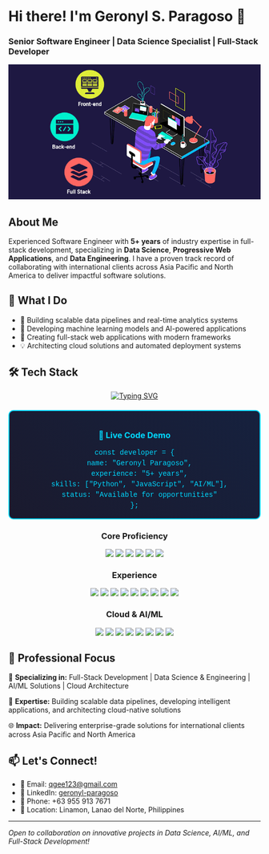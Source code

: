 # Hi there! I'm Geronyl S. Paragoso 👋
### Senior Software Engineer | Data Science Specialist | Full-Stack Developer

![Screenshot](https://github.com/fightTone/fightTone/blob/main/images/full-stack-development.gif)

## About Me
Experienced Software Engineer with **5+ years** of industry expertise in full-stack development, specializing in **Data Science**, **Progressive Web Applications**, and **Data Engineering**. I have a proven track record of collaborating with international clients across Asia Pacific and North America to deliver impactful software solutions.

## 🚀 What I Do
- 🔭 Building scalable data pipelines and real-time analytics systems
- 🌱 Developing machine learning models and AI-powered applications
- 👯 Creating full-stack web applications with modern frameworks
- 💡 Architecting cloud solutions and automated deployment systems

## 🛠️ Tech Stack

<div align="center">

<!-- Animated typing effect -->
<a href="#"><img src="https://readme-typing-svg.herokuapp.com?font=Fira+Code&size=28&duration=3000&pause=1000&color=00D9FF&center=true&vCenter=true&width=600&lines=Senior+Software+Engineer;Data+Science+%26+AI%2FML+Specialist;Full-Stack+Developer;Cloud+Architecture+Expert;5%2B+Years+Experience" alt="Typing SVG" /></a>

<div id="tech-showcase" style="margin: 20px 0; padding: 15px; border: 2px solid #00D9FF; border-radius: 10px; background: linear-gradient(45deg, #1a1a2e, #16213e); color: #00D9FF;">
  <h3 id="code-title" style="text-align: center; margin-bottom: 15px;">🚀 Live Code Demo</h3>
  <div id="code-container" style="font-family: 'Courier New', monospace; font-size: 14px; line-height: 1.5;">
    <div id="code-line-1">const developer = {</div>
    <div id="code-line-2" style="margin-left: 20px;">name: "Geronyl Paragoso",</div>
    <div id="code-line-3" style="margin-left: 20px;">experience: "5+ years",</div>
    <div id="code-line-4" style="margin-left: 20px;">skills: ["Python", "JavaScript", "AI/ML"],</div>
    <div id="code-line-5" style="margin-left: 20px;">status: "Available for opportunities"</div>
    <div id="code-line-6">};</div>
  </div>
</div>

<script>
// Animate tech showcase on load
document.addEventListener('DOMContentLoaded', function() {
  const lines = ['code-line-1', 'code-line-2', 'code-line-3', 'code-line-4', 'code-line-5', 'code-line-6'];
  
  // Hide all lines initially
  lines.forEach(line => {
    document.getElementById(line).style.opacity = '0';
    document.getElementById(line).style.transform = 'translateX(-20px)';
    document.getElementById(line).style.transition = 'all 0.5s ease';
  });
  
  // Animate lines one by one
  lines.forEach((line, index) => {
    setTimeout(() => {
      const element = document.getElementById(line);
      element.style.opacity = '1';
      element.style.transform = 'translateX(0)';
    }, index * 300);
  });
  
  // Add hover effects to tech badges
  const badges = document.querySelectorAll('img[src*="shields.io"]');
  badges.forEach(badge => {
    badge.style.transition = 'transform 0.3s ease';
    badge.addEventListener('mouseenter', () => {
      badge.style.transform = 'scale(1.1) rotate(2deg)';
    });
    badge.addEventListener('mouseleave', () => {
      badge.style.transform = 'scale(1) rotate(0deg)';
    });
  });
});

// Pulse animation for title
setInterval(() => {
  const title = document.getElementById('code-title');
  if (title) {
    title.style.transform = 'scale(1.05)';
    title.style.transition = 'transform 0.3s ease';
    setTimeout(() => {
      title.style.transform = 'scale(1)';
    }, 300);
  }
}, 3000);

// Flashy cursor trail effect
document.addEventListener('mousemove', function(e) {
  createTrailDot(e.clientX, e.clientY);
});

function createTrailDot(x, y) {
  const dot = document.createElement('div');
  dot.style.position = 'fixed';
  dot.style.left = x + 'px';
  dot.style.top = y + 'px';
  dot.style.width = '8px';
  dot.style.height = '8px';
  dot.style.borderRadius = '50%';
  dot.style.background = `hsl(${Math.random() * 360}, 100%, 60%)`;
  dot.style.pointerEvents = 'none';
  dot.style.zIndex = '9999';
  dot.style.animation = 'cursorTrail 0.8s ease-out forwards';
  dot.style.boxShadow = `0 0 10px hsl(${Math.random() * 360}, 100%, 60%)`;
  
  document.body.appendChild(dot);
  
  setTimeout(() => {
    if (dot.parentNode) {
      dot.parentNode.removeChild(dot);
    }
  }, 800);
}

// Custom cursor glow effect
document.body.style.cursor = 'none';
const cursor = document.createElement('div');
cursor.style.position = 'fixed';
cursor.style.width = '20px';
cursor.style.height = '20px';
cursor.style.borderRadius = '50%';
cursor.style.background = 'radial-gradient(circle, #00D9FF, transparent)';
cursor.style.pointerEvents = 'none';
cursor.style.zIndex = '10000';
cursor.style.mixBlendMode = 'difference';
cursor.style.transition = 'transform 0.1s ease';
document.body.appendChild(cursor);

document.addEventListener('mousemove', function(e) {
  cursor.style.left = (e.clientX - 10) + 'px';
  cursor.style.top = (e.clientY - 10) + 'px';
});

// Add CSS animation keyframes
const style = document.createElement('style');
style.textContent = `
  @keyframes cursorTrail {
    0% {
      transform: scale(1);
      opacity: 1;
    }
    100% {
      transform: scale(0);
      opacity: 0;
    }
  }
  
  body {
    cursor: none !important;
  }
  
  * {
    cursor: none !important;
  }
`;
document.head.appendChild(style);
</script>

### Core Proficiency
<a href="#"><img src="https://img.shields.io/badge/Python-3776AB?style=for-the-badge&logo=python&logoColor=white" /></a>
<a href="#"><img src="https://img.shields.io/badge/MongoDB-4EA94B?style=for-the-badge&logo=mongodb&logoColor=white" /></a>
<a href="#"><img src="https://img.shields.io/badge/MySQL-005C84?style=for-the-badge&logo=mysql&logoColor=white" /></a>
<a href="#"><img src="https://img.shields.io/badge/PostgreSQL-316192?style=for-the-badge&logo=postgresql&logoColor=white" /></a>
<a href="#"><img src="https://img.shields.io/badge/Flask-000000?style=for-the-badge&logo=flask&logoColor=white" /></a>
<a href="#"><img src="https://img.shields.io/badge/FastAPI-005571?style=for-the-badge&logo=fastapi&logoColor=white" /></a>

### Experience
<a href="#"><img src="https://img.shields.io/badge/JavaScript-F7DF1E?style=for-the-badge&logo=javascript&logoColor=black" /></a>
<a href="#"><img src="https://img.shields.io/badge/Node.js-43853D?style=for-the-badge&logo=node.js&logoColor=white" /></a>
<a href="#"><img src="https://img.shields.io/badge/React-20232A?style=for-the-badge&logo=react&logoColor=61DAFB" /></a>
<a href="#"><img src="https://img.shields.io/badge/Git-F05032?style=for-the-badge&logo=git&logoColor=white" /></a>
<a href="#"><img src="https://img.shields.io/badge/Pandas-2C2D72?style=for-the-badge&logo=pandas&logoColor=white" /></a>
<a href="#"><img src="https://img.shields.io/badge/NumPy-013243?style=for-the-badge&logo=numpy&logoColor=white" /></a>
<a href="#"><img src="https://img.shields.io/badge/Matplotlib-11557c?style=for-the-badge&logo=python&logoColor=white" /></a>
<a href="#"><img src="https://img.shields.io/badge/Jupyter-F37626?style=for-the-badge&logo=jupyter&logoColor=white" /></a>
<a href="#"><img src="https://img.shields.io/badge/Linux-FCC624?style=for-the-badge&logo=linux&logoColor=black" /></a>

### Cloud & AI/ML
<a href="#"><img src="https://img.shields.io/badge/Amazon_AWS-FF9900?style=for-the-badge&logo=amazonaws&logoColor=white" /></a>
<a href="#"><img src="https://img.shields.io/badge/Docker-2CA5E0?style=for-the-badge&logo=docker&logoColor=white" /></a>
<a href="#"><img src="https://img.shields.io/badge/TensorFlow-FF6F00?style=for-the-badge&logo=tensorflow&logoColor=white" /></a>
<a href="#"><img src="https://img.shields.io/badge/scikit_learn-F7931E?style=for-the-badge&logo=scikit-learn&logoColor=white" /></a>
<a href="#"><img src="https://img.shields.io/badge/OpenCV-27338e?style=for-the-badge&logo=OpenCV&logoColor=white" /></a>
<a href="#"><img src="https://img.shields.io/badge/Plotly-239120?style=for-the-badge&logo=plotly&logoColor=white" /></a>
<a href="#"><img src="https://img.shields.io/badge/Lambda-FF9900?style=for-the-badge&logo=awslambda&logoColor=white" /></a>
<a href="#"><img src="https://img.shields.io/badge/S3-569A31?style=for-the-badge&logo=amazons3&logoColor=white" /></a>

</div>


## 💼 Professional Focus

🎯 **Specializing in:** Full-Stack Development | Data Science & Engineering | AI/ML Solutions | Cloud Architecture

🚀 **Expertise:** Building scalable data pipelines, developing intelligent applications, and architecting cloud-native solutions

🌐 **Impact:** Delivering enterprise-grade solutions for international clients across Asia Pacific and North America

## 📫 Let's Connect!
- 📧 Email: qgee123@gmail.com
- 💼 LinkedIn: [geronyl-paragoso](https://www.linkedin.com/in/geronyl-paragoso-618232168)
- 📱 Phone: +63 955 913 7671
- 📍 Location: Linamon, Lanao del Norte, Philippines

---
*Open to collaboration on innovative projects in Data Science, AI/ML, and Full-Stack Development!*
